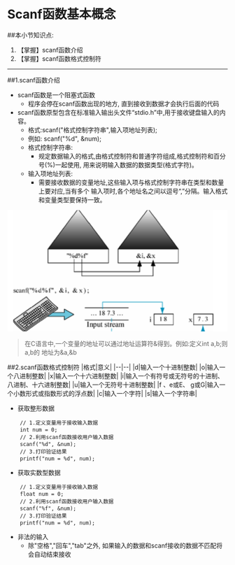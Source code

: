 # Scanf函数基本概念
##本小节知识点:
1. 【掌握】scanf函数介绍
2. 【掌握】scanf函数格式控制符

---

##1.scanf函数介绍
- scanf函数是一个阻塞式函数
    + 程序会停在scanf函数出现的地方, 直到接收到数据才会执行后面的代码
- scanf函数原型包含在标准输入输出头文件“stdio.h”中,用于接收键盘输入的内容。
    + 格式:scanf("格式控制字符串",输入项地址列表);
    + 例如: scanf("%d", &num);
    + 格式控制字符串:
        * 规定数据输入的格式,由格式控制符和普通字符组成,格式控制符和百分号(%)一起使用,
用来说明输入数据的数据类型(格式字符)。
    + 输入项地址列表:
        * 需要接收数据的变量地址,这些输入项与格式控制字符串在类型和数量上要对应,当有多个 输入项时,各个地址名之间以逗号“,”分隔。输入格式和变量类型要保持一致。

![](../images/scanf.png)

> 在C语言中,一个变量的地址可以通过地址运算符&得到。例如:定义int a,b;则a,b的 地址为&a,&b

##2.scanf函数格式控制符
|格式|意义|
|--|--|
|d|输入一个十进制整数|
|o|输入一个八进制整数|
|x|输入一个十六进制整数|
|i|输入一个有符号或无符号的十进制、八进制、十六进制整数|
|u|输入一个无符号十进制整数|
|f 、e或E、 g或G|输入一个小数形式或指数形式的浮点数|
|c|输入一个字符|
|s|输入一个字符串|


- 获取整形数据

```
    // 1.定义变量用于接收输入数据
    int num = 0;
    // 2.利用scanf函数接收用户输入数据
    scanf("%d", &num);
    // 3.打印验证结果
    printf("num = %d", num);
```
- 获取实数型数据

```
    // 1.定义变量用于接收输入数据
    float num = 0;
    // 2.利用scanf函数接收用户输入数据
    scanf("%f", &num);
    // 3.打印验证结果
    printf("num = %d", num);
```

- 非法的输入
    + 除"空格","回车","tab"之外, 如果输入的数据和scanf接收的数据不匹配将会自动结束接收
